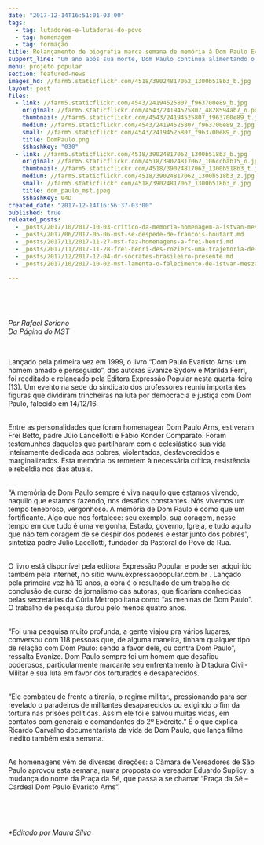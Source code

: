```yaml
---
date: "2017-12-14T16:51:01-03:00"
tags:
  - tag: lutadores-e-lutadoras-do-povo
  - tag: homenagem
  - tag: formação
title: Relançamento de biografia marca semana de memória à Dom Paulo Evaristo Arns
support_line: "Um ano após sua morte, Dom Paulo continua alimentando o espírito dos que lutam por justiça"
menu: projeto popular
section: featured-news
images_hd: //farm5.staticflickr.com/4518/39024817062_1300b518b3_b.jpg
layout: post
files:
  - link: //farm5.staticflickr.com/4543/24194525807_f963700e89_b.jpg
    original: //farm5.staticflickr.com/4543/24194525807_4828594ab7_o.png
    thumbnail: //farm5.staticflickr.com/4543/24194525807_f963700e89_t.jpg
    medium: //farm5.staticflickr.com/4543/24194525807_f963700e89_z.jpg
    small: //farm5.staticflickr.com/4543/24194525807_f963700e89_n.jpg
    title: DomPaulo.png
    $$hashKey: "030"
  - link: //farm5.staticflickr.com/4518/39024817062_1300b518b3_b.jpg
    original: //farm5.staticflickr.com/4518/39024817062_106ccbab15_o.jpg
    thumbnail: //farm5.staticflickr.com/4518/39024817062_1300b518b3_t.jpg
    medium: //farm5.staticflickr.com/4518/39024817062_1300b518b3_z.jpg
    small: //farm5.staticflickr.com/4518/39024817062_1300b518b3_n.jpg
    title: dom_paulo_mst.jpeg
    $$hashKey: 04D
created_date: "2017-12-14T16:56:37-03:00"
published: true
releated_posts:
  - _posts/2017/10/2017-10-03-critico-da-memoria-homenagem-a-istvan-meszaros.md
  - _posts/2017/06/2017-06-06-mst-se-despede-de-francois-houtart.md
  - _posts/2017/11/2017-11-27-mst-faz-homenagens-a-frei-henri.md
  - _posts/2017/11/2017-11-28-frei-henri-des-roziers-uma-trajetoria-de-luta-e-compromisso-com-o-povo.md
  - _posts/2017/12/2017-12-04-dr-socrates-brasileiro-presente.md
  - _posts/2017/10/2017-10-02-mst-lamenta-o-falecimento-de-istvan-meszaros.md

---
```

<p>&nbsp;</p>

<p>&nbsp;</p>

<p><em>Por Rafael Soriano<br />
Da P&aacute;gina do MST</em></p>

<p>&nbsp;</p>

<p>Lan&ccedil;ado pela primeira vez em 1999, o livro &ldquo;Dom Paulo Evaristo Arns: um homem amado e perseguido&rdquo;, das autoras Evanize Sydow e Marilda Ferri, foi reeditado e relan&ccedil;ado pela Editora Express&atilde;o Popular nesta quarta-feira (13). Um evento na sede do sindicato dos professores reuniu importantes figuras que dividiram trincheiras na luta por democracia e justi&ccedil;a com Dom Paulo, falecido em 14/12/16.</p>

<p><br />
Entre as personalidades que foram homenagear Dom Paulo Arns, estiveram Frei Betto, padre J&uacute;io Lancellotti e F&aacute;bio Konder Comparato. Foram testemunhos daqueles que partilharam com o eclesi&aacute;stico sua vida inteiramente dedicada aos pobres, violentados, desfavorecidos e marginalizados. Esta mem&oacute;ria os remetem &agrave; necess&aacute;ria cr&iacute;tica, resist&ecirc;ncia e rebeldia nos dias atuais.</p>

<p><br />
&ldquo;A mem&oacute;ria de Dom Paulo sempre &eacute; viva naquilo que estamos vivendo, naquilo que estamos fazendo, nos desafios constantes. N&oacute;s vivemos um tempo tenebroso, vergonhoso. A mem&oacute;ria de Dom Paulo &eacute; como que um fortificante. Algo que nos fortalece: seu exemplo, sua coragem, nesse tempo em que tudo &eacute; uma vergonha, Estado, governo, Igreja, e tudo aquilo que n&atilde;o tem coragem de se despir dos poderes e estar junto dos pobres&rdquo;, sintetiza padre J&uacute;lio Lacellotti, fundador da Pastoral do Povo da Rua.</p>

<p><br />
O livro est&aacute; dispon&iacute;vel pela editora Express&atilde;o Popular e pode ser adquirido tamb&eacute;m pela internet, no s&iacute;tio www.expressaopopular.com.br . Lan&ccedil;ado pela primeira vez h&aacute; 19 anos, a obra &eacute; o resultado de um trabalho de conclus&atilde;o de curso de jornalismo das autoras, que ficariam conhecidas pelas secret&aacute;rias da C&uacute;ria Metropolitana como &ldquo;as meninas de Dom Paulo&rdquo;. O trabalho de pesquisa durou pelo menos quatro anos.</p>

<p><br />
&ldquo;Foi uma pesquisa muito profunda, a gente viajou pra v&aacute;rios lugares, conversou com 118 pessoas que, de alguma maneira, tinham qualquer tipo de rela&ccedil;&atilde;o com Dom Paulo: sendo a favor dele, ou contra Dom Paulo&rdquo;, ressalta Evanize. Dom Paulo sempre foi um homem que desafiou poderosos, particularmente marcante seu enfrentamento &agrave; Ditadura Civil-Militar e sua luta em favor dos torturados e desaparecidos.</p>

<p><br />
&ldquo;Ele combateu de frente a tirania, o regime militar., pressionando para ser revelado o paradeiros de militantes desaparecidos ou exigindo o fim da tortura nas pris&otilde;es pol&iacute;ticas. Assim ele foi e salvou muitas vidas, em contatos com generais e comandantes do 2&ordm; Ex&eacute;rcito.&rdquo; &Eacute; o que explica Ricardo Carvalho documentarista da vida de Dom Paulo, que lan&ccedil;a filme in&eacute;dito tamb&eacute;m esta semana.</p>

<p><br />
As homenagens v&ecirc;m de diversas dire&ccedil;&otilde;es: a C&acirc;mara de Vereadores de S&atilde;o Paulo aprovou esta semana, numa proposta do vereador Eduardo Suplicy, a mudan&ccedil;a do nome da Pra&ccedil;a da S&eacute;, que passa a se chamar &ldquo;Pra&ccedil;a da S&eacute; &ndash; Cardeal Dom Paulo Evaristo Arns&rdquo;.</p>

<p>&nbsp;</p>

<p>&nbsp;</p>

<p><em>*Editado por Maura Silva</em></p>
